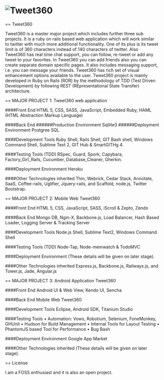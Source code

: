 # ![Tweet360](https://raw.github.com/Dev-Dipesh/tweet360/master/media/logo.png)

== Tweet360

Tweet360 is a master major project which includes further three sub projects. It is a ruby on rails based web application which will work similar to twitter with much more additional functionality. One of its plus is its tweet limit is of 360 characters instead of 140 characters of twitter. Also Tweet360 has real time chat support, you can follow, re-tweet or add any tweet to your favorites. In Tweet360 you can add friends also you can create separate domain specific pages. It also includes messaging support, i.e. you can message your friends. Tweet360 has rich set of visual enhancement options available to the user. Tweet360 project is mainly developed in Ruby on Rails (ROR) by the methodology of TDD (Test Driven Development) by following REST (REpresentational State Transfer) architecture.


== MAJOR PROJECT 1: Tweet360 web application

####Front End
  HTML 5, CSS, SASS, JavaScript, Embedded Ruby, HAML (HTML Abstraction Markup Language)

####Back End
######Production Environment 
    Sqllite3
######Deployment Environment
    Postgree SQL

####Development Tools
  Ruby Shell, Rails Shell, GIT Bash shell, Windows Command Shell, Sublime Text 2, GIT Hub & SmartGITHg 4.

####Testing Tools (TDD)
  RSpec, Guard, Spork, Capybara, Factory_Girl_Rails, Cucumber, Database_Cleaner, Gherkin.

####Deployment Environment
  Heroku

####Other Technologies inherited
  Thin, Webrick, Cedar Stack, Annotate, SaaS, Coffee-rails, Uglifier, Jquery-rails, and Scaffold, node.js, Twitter Bootstrap.


== MAJOR PROJECT 2: Mobile Web Tweet360

####Front End
  HTML 5, CSS, JavaScript, SASS, iScroll & Zepto, Zendo

####Back End
  Mongo DB, Ngin-X, Backbone.js, Load Balancer, Hash Based Loader, Logging Server & Tracking Server

####Development Tools
  Node.js Shell, Sublime Text2, Windows Command Shell

####Testing Tools (TDD)
  Node-Tap, Node-memwatch & TodoMVC

####Deployment Environment
  (These details will be given on later stage).

####Other Technologies inherited
  Express.js, Backbone.js, Railways.js, and Tower.js, Jade, Angular.js

== MAJOR PROJECT 3: Android Application Tweet360

####Front End
  Android UI & Web View, Kendo UI, Sencha

####Back End
  Mobile Web Tweet360

####Development Tools
  Eclipse, Android SDK, Titanium Studio

####Testing Tools
  • Automation: Vows, Robotium, Selenium, FoneMonkey, GHUnit
  • Hudson for Build Management
  • Internal Tools for Layout Testing
  • PhantomJS based Tool for Performance
  • Bug Bash

####Deployment Environment
  Google App Market

####Other Technologies inherited
  (These details will be given on later stage).

== License

I am a FOSS enthusiast and it is also an open project.